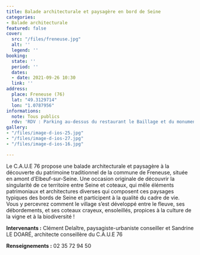 ```yaml
---
title: Balade architecturale et paysagère en bord de Seine
categories:
- Balade architecturale
featured: false
cover:
  src: "/files/freneuse.jpg"
  alt: ''
  legend: ''
booking:
  state: ''
  period: ''
  dates:
  - date: 2021-09-26 10:30
  link: ''
address:
  place: Freneuse (76)
  lat: "49.3129714"
  lon: "1.0787956"
informations:
  note: Tous publics
  rdv: 'RDV : Parking au-dessus du restaurant le Baillage et du monument aux morts'
gallery:
- "/files/image-d-ios-25.jpg"
- "/files/image-d-ios-27.jpg"
- "/files/image-d-ios-16.jpg"

---
```

Le C.A.U.E 76 propose une balade architecturale et paysagère à la découverte du patrimoine traditionnel de la commune de Freneuse, située en amont d’Elbeuf-sur-Seine. Une occasion originale de découvrir la singularité de ce territoire entre Seine et coteaux, qui mêle éléments patrimoniaux et architectures diverses qui composent ces paysages typiques des bords de Seine et participent à la qualité du cadre de vie.  
 Vous y percevrez comment le village s’est développé entre le fleuve, ses débordements, et ses coteaux crayeux, ensoleillés, propices à la culture de la vigne et à la biodiversité !

**Intervenants :** Clément Delaître, paysagiste-urbaniste conseiller et Sandrine LE DOARÉ, architecte conseillère du C.A.U.E 76

**Renseignements :** 02 35 72 94 50